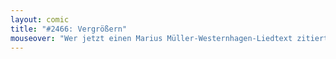 ```yaml
---
layout: comic
title: "#2466: Vergrößern"
mouseover: "Wer jetzt einen Marius Müller-Westernhagen-Liedtext zitiert, ist ein Pupsgesicht."
---
```

